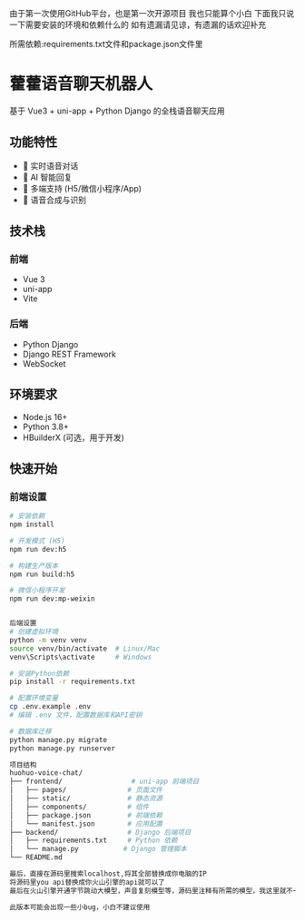 由于第一次使用GitHub平台，也是第一次开源项目
我也只能算个小白
下面我只说一下需要安装的环境和依赖什么的
如有遗漏请见谅，有遗漏的话欢迎补充

所需依赖:requirements.txt文件和package.json文件里

# 藿藿语音聊天机器人

基于 Vue3 + uni-app + Python Django 的全栈语音聊天应用

## 功能特性
- 🎤 实时语音对话
- 🤖 AI 智能回复
- 📱 多端支持 (H5/微信小程序/App)
- 🎵 语音合成与识别

## 技术栈
### 前端
- Vue 3
- uni-app
- Vite

### 后端
- Python Django
- Django REST Framework
- WebSocket

## 环境要求
- Node.js 16+
- Python 3.8+
- HBuilderX (可选，用于开发)

## 快速开始

### 前端设置
```bash
# 安装依赖
npm install

# 开发模式 (H5)
npm run dev:h5

# 构建生产版本
npm run build:h5

# 微信小程序开发
npm run dev:mp-weixin


后端设置
# 创建虚拟环境
python -m venv venv
source venv/bin/activate  # Linux/Mac
venv\Scripts\activate     # Windows

# 安装Python依赖
pip install -r requirements.txt

# 配置环境变量
cp .env.example .env
# 编辑 .env 文件，配置数据库和API密钥

# 数据库迁移
python manage.py migrate
python manage.py runserver

项目结构
huohuo-voice-chat/
├── frontend/                 # uni-app 前端项目
│   ├── pages/               # 页面文件
│   ├── static/              # 静态资源
│   ├── components/          # 组件
│   ├── package.json         # 前端依赖
│   └── manifest.json        # 应用配置
├── backend/                 # Django 后端项目
│   ├── requirements.txt     # Python 依赖
│   └── manage.py           # Django 管理脚本
└── README.md

最后，直接在源码里搜索localhost,将其全部替换成你电脑的IP
将源码里you api替换成你火山引擎的api就可以了
最后在火山引擎开通字节跳动大模型，声音复刻模型等，源码里注释有所需的模型，我这里就不一样写出来了（因为懒）

此版本可能会出现一些小bug，小白不建议使用
